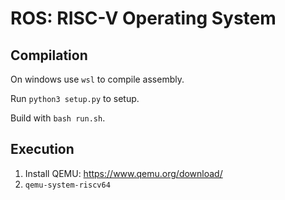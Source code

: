 # ROS: RISC-V Operating System

## Compilation

On windows use `wsl` to compile assembly.

Run `python3 setup.py` to setup.

Build with `bash run.sh`.

## Execution

1. Install QEMU: https://www.qemu.org/download/
2. `qemu-system-riscv64`
